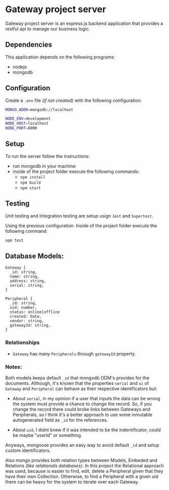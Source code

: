 # Gateway project server

Gateway project server is an express.js backend application that provides a restful api to manage our business logic.

## Dependencies

This application depends on the following programs:

- nodejs
- mongodb

## Configuration

Create a `.env` file <i>(if not created)</i> with the following configuration:

```sh
MONGO_ADDR=mongodb://localhost

NODE_ENV=development
NODE_HOST=localhost
NODE_PORT=8000
```

## Setup

To run the server follow the instructions:

- run mongodb in your machine
- inside of the project folder execute the following commands:
  - `npm install`
  - `npm build`
  - `npm start`

## Testing

Unit testing and Integration testing are setup usign `Jest` and `Supertest`.

Using the previous configuration. Inside of the project folder execute the following command:

```sh
npm test
```

## Database Models:

```
Gateway {
  _id: string,
  name: string,
  address: string,
  serial: string,
}

Peripheral {
  _id: string,
  uid: number,
  status: online|offline
  created: Date,
  vendor: string,
  gatewayId: string,
}
```

### Relationships

- `Gateway` has many `Peripherals` through `gatewayId` property.

### Notes:

Both models keeps default `_id` that mongodb ODM's provides for the documents. Although, it's known that the properties `serial` and `ui` of `Gateway` and `Peripheral` can behave as their respective identificators but:

- About `serial`, in my opinion if a user that inputs the data can be wrong the system must provide a chance to change the record. So, if you change the record there could broke links between Gateways and Peripherals, so I think it's a better approach to use some inmutable autogenerated field as `_id` for the references.

- About `uid`, I didnt knew if it was intended to be the indentificator, could be maybe "userId" or something.

Anyways, mongoose provides an easy way to avoid default `_id` and setup custom identificators.

Also mongo provides both relation types between Models, Embeded and Relations _(like relationals databases)_. In this project the Relational approach was used, because is easier to find, edit, delete a Peripheral given that they have their own Collection. Otherwise, to find a Peripheral with a given uid there can be heavy for the system to iterate over each Gateway.
